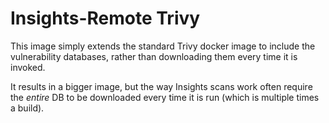 # Insights-Remote Trivy

This image simply extends the standard Trivy docker image to include the vulnerability databases,
rather than downloading them every time it is invoked.

It results in a bigger image, but the way Insights scans work often require the _entire_ DB to be downloaded
every time it is run (which is multiple times a build).

